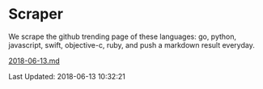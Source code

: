 # Scraper

We scrape the github trending page of these languages: go, python, javascript, swift, objective-c, ruby, and push a markdown result everyday.

[2018-06-13.md](https://github.com/henson/Scraper/blob/master/2018-06-13.md)

Last Updated: 2018-06-13 10:32:21